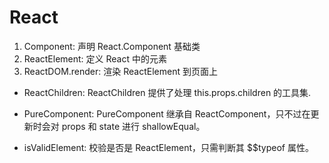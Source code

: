 # React

1. Component: 声明 React.Component 基础类
2. ReactElement: 定义 React 中的元素
3. ReactDOM.render: 渲染 ReactElement 到页面上

- ReactChildren: ReactChildren 提供了处理 this.props.children 的工具集.

- PureComponent: PureComponent 继承自 ReactComponent，只不过在更新时会对 props 和 state 进行 shallowEqual。

- isValidElement: 校验是否是 ReactElement，只需判断其 $$typeof 属性。
